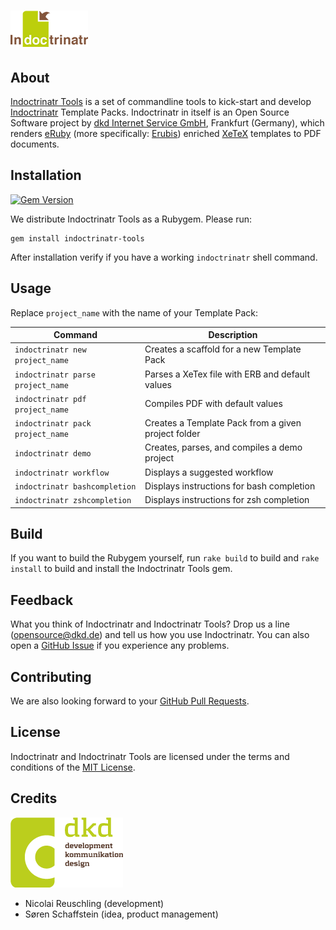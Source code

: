 # ![Indoctrinatr](assets/images/logo.png)

## About

[Indoctrinatr Tools](https://github.com/dkd/indoctrinatr-tools) is a set of commandline tools to kick-start and develop [Indoctrinatr](https://github.com/dkd/indoctrinatr) Template Packs. Indoctrinatr in itself is an Open Source Software project by [dkd Internet Service GmbH](https://dkd.de/), Frankfurt (Germany), which renders [eRuby](https://en.wikipedia.org/wiki/ERuby) (more specifically: [Erubis](http://www.kuwata-lab.com/erubis/)) enriched [XeTeX](http://tug.org/xetex/) templates to PDF documents.

## Installation

[![Gem Version](https://badge.fury.io/rb/indoctrinatr-tools.svg)](http://badge.fury.io/rb/indoctrinatr-tools)

We distribute Indoctrinatr Tools as a Rubygem. Please run:

    gem install indoctrinatr-tools

After installation verify if you have a working `indoctrinatr` shell command.

## Usage

Replace `project_name` with the name of your Template Pack:

Command | Description
---|---
`indoctrinatr new project_name` | Creates a scaffold for a new Template Pack
`indoctrinatr parse project_name` | Parses a XeTex file with ERB and default values
`indoctrinatr pdf project_name` | Compiles PDF with default values
`indoctrinatr pack project_name` | Creates a Template Pack from a given project folder
`indoctrinatr demo` | Creates, parses, and compiles a demo project
`indoctrinatr workflow` | Displays a suggested workflow
`indoctrinatr bashcompletion` | Displays instructions for bash completion
`indoctrinatr zshcompletion` | Displays instructions for zsh completion


## Build

If you want to build the Rubygem yourself, run `rake build` to build and `rake install` to build and install the Indoctrinatr Tools gem.

## Feedback

What you think of Indoctrinatr and Indoctrinatr Tools? Drop us a line (<opensource@dkd.de>) and tell us how you use Indoctrinatr. You can also open a [GitHub Issue](https://github.com/dkd/indoctrinatr-tools/issues) if you experience any problems.

## Contributing

We are also looking forward to your [GitHub Pull Requests](https://help.github.com/articles/using-pull-requests/).

## License

Indoctrinatr and Indoctrinatr Tools are licensed under the terms and conditions of the [MIT License](http://en.wikipedia.org/wiki/MIT_License).

## Credits

[![dkd](assets/images/dkd_logo.png)](https://dkd.de/)

* Nicolai Reuschling (development)
* Søren Schaffstein (idea, product management)
